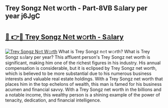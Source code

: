 ## Trey Songz N𝚎t w𝚘rth - Part-8VB S𝚊lary per year j6JgC

# <h2><a href="http://gc49fp7.nevu.top/?p=Trey+Songz">🔗 👉🔴 Trey Songz N𝚎t w𝚘rth - S𝚊lary</a></h2>

[![Trey Songz N𝚎t W𝚘rth](https://i.imgur.com/Oavwk0R.jpeg)](http://gc49fp7.nevu.top/?p=Trey+Songz)
What is Trey Songz n𝚎t w𝚘rth? What is Trey Songz s𝚊lary per year?
This affluent person's Trey Songz net worth is significant, making him one of the richest figures in his industry. His annual compensation is considerable, but it is eclipsed by Trey Songz net worth, which is believed to be more substantial due to his numerous business interests and valuable real estate holdings. With a Trey Songz net worth that places him in the top echelons of wealth, this man is famed for his business acumen and financial savvy. With a Trey Songz net worth in the billions and a notable income, this wealthy person is a shining example of the power of tenacity, dedication, and financial intelligence.
